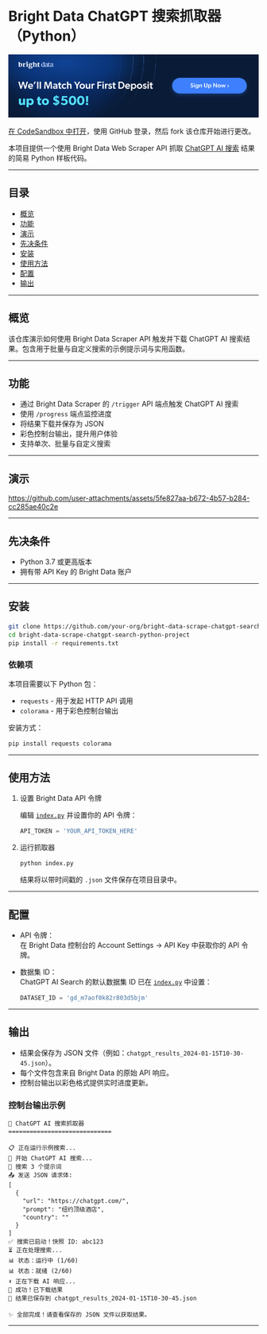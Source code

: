 # Bright Data ChatGPT 搜索抓取器（Python）

[![Bright Data 推广](https://github.com/luminati-io/LinkedIn-Scraper/raw/main/Proxies%20and%20scrapers%20GitHub%20bonus%20banner.png)](https://www.bright.cn/)

<a href="https://githubbox.com/brightdata/bright-data-scrape-chatgpt-search-python-project?file=index.py" target="_blank">在 CodeSandbox 中打开</a>，使用 GitHub 登录，然后 fork 该仓库开始进行更改。

本项目提供一个使用 Bright Data Web Scraper API 抓取 [ChatGPT AI 搜索](https://www.bright.cn/products/web-scraper/chatgpt) 结果的简易 Python 样板代码。

---

## 目录
- [概览](#overview)
- [功能](#features)
- [演示](#demo)
- [先决条件](#prerequisites)
- [安装](#installation)
- [使用方法](#usage)
- [配置](#configuration)
- [输出](#output)

---

## 概览

该仓库演示如何使用 Bright Data Scraper API 触发并下载 ChatGPT AI 搜索结果。包含用于批量与自定义搜索的示例提示词与实用函数。

---

## 功能

- 通过 Bright Data Scraper 的 `/trigger` API 端点触发 ChatGPT AI 搜索
- 使用 `/progress` 端点监控进度
- 将结果下载并保存为 JSON
- 彩色控制台输出，提升用户体验
- 支持单次、批量与自定义搜索

---

## 演示

https://github.com/user-attachments/assets/5fe827aa-b672-4b57-b284-cc285ae40c2e

---

## 先决条件

- Python 3.7 或更高版本
- 拥有带 API Key 的 Bright Data 账户

---

## 安装

```bash
git clone https://github.com/your-org/bright-data-scrape-chatgpt-search-python-project.git
cd bright-data-scrape-chatgpt-search-python-project
pip install -r requirements.txt
```

### 依赖项

本项目需要以下 Python 包：
- `requests` - 用于发起 HTTP API 调用
- `colorama` - 用于彩色控制台输出

安装方式：
```bash
pip install requests colorama
```

---

## 使用方法

1. 设置 Bright Data API 令牌
   
   编辑 [`index.py`](index.py) 并设置你的 API 令牌：
   ```python
   API_TOKEN = 'YOUR_API_TOKEN_HERE'
   ```

2. 运行抓取器
   ```bash
   python index.py
   ```
   
   结果将以带时间戳的 `.json` 文件保存在项目目录中。

---

## 配置

- API 令牌：  
  在 Bright Data 控制台的 Account Settings → API Key 中获取你的 API 令牌。

- 数据集 ID：  
  ChatGPT AI Search 的默认数据集 ID 已在 [`index.py`](index.py) 中设置：
  ```python
  DATASET_ID = 'gd_m7aof0k82r803d5bjm'
  ```

---

## 输出

- 结果会保存为 JSON 文件（例如：`chatgpt_results_2024-01-15T10-30-45.json`）。
- 每个文件包含来自 Bright Data 的原始 API 响应。
- 控制台输出以彩色格式提供实时进度更新。

### 控制台输出示例

```
🌟 ChatGPT AI 搜索抓取器
=============================

📋 正在运行示例搜索...
🤖 开始 ChatGPT AI 搜索...
📝 搜索 3 个提示词
📤 发送 JSON 请求体:
[
  {
    "url": "https://chatgpt.com/",
    "prompt": "纽约顶级酒店",
    "country": ""
  }
]
✅ 搜索已启动！快照 ID: abc123
⏳ 正在处理搜索...
📊 状态：运行中 (1/60)
📊 状态：就绪 (2/60)
⬇️ 正在下载 AI 响应...
🎉 成功！已下载结果
💾 结果已保存到 chatgpt_results_2024-01-15T10-30-45.json

✨ 全部完成！请查看保存的 JSON 文件以获取结果。
```

---
